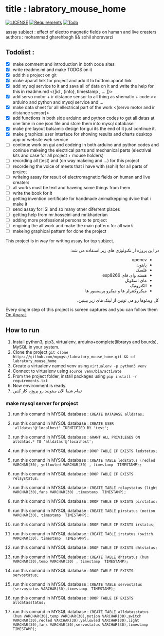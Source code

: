 # title : labratory_mouse_home

[![LICENSE](https://img.shields.io/badge/LICENSE-GPL--3.0-green)](https://github.com/jadijadi/sms_serial_verification/blob/master/LICENSE) 
[![Requirements](https://img.shields.io/badge/Requirements-See%20Here-orange)](https://github.com/jadijadi/sms_serial_verification/blob/master/requirements.txt)
[![Todo](https://img.shields.io/badge/Todo-See%20Here-success)](https://github.com/jadijadi/sms_serial_verification/blob/master/TODO.md)

assay subject : effect of electro magnetic fields on human and live creaters
authors : mohammad gharehbagh && sohil shoravarzi

## Todolist :
- [x] make comment and introduction in both code sites
- [x] write readme.mi and make TODOS on it
- [x] add this project on git 
- [x] make aparat link for project and add it to bottom aparat link
- [x] add my sql service to it and sava all of data on it and write the help for this in readme.md <{[id , {info}, timestamp , ... ]}>
- [x] add servo motor + ir distance sensor to all thing as shematic + code >> arduino and python and mysql service and ...
- [x] make data sheet for all ellectrical part of the work <(servo motor and ir distance sensor)>
- [x] add functions in both side arduino and python codes to get all datas at one time in one json file and store them into mysql database
- [x] make pre layout balsamic design for gui its the end of it just continue it.
- [x] make graphical user interface for showing results and charts desktop app or website web service
- [ ] continue work on gui and codeing in both arduino and python codes and coninue makeing the electrical parts and mechanical parts (electrival kits and case for all project + mouse holders)
- [ ] recording all (test) and (on way makeing and ...) for this project
- [ ] recordeing the voice of meets that i have with (sohil) for all parts of project
- [ ] writeing assay for result of electromagnetic fields on human and live creaters
- [ ] all works must be text and haveing some things from them
- [ ] write the book for it
- [ ] getting invention certificate for handmade animalkepping dvice that i make it
- [ ] send assay for ISI and so many other diferrent places
- [ ] getting help from mr.hosseini and mr.khaderian
- [ ] adding more professional persons to te project
- [ ] engining the all work and make the main pattern for all work
- [ ] makeing graphical pattern for done the project

This project is in way for writing assay for top subject. 

<div dir="rtl"> 
 در این پروژه از تکنولوژی های زیر استفاده می شه:

- opencv
- پایتون
- فلسک
- هسته وای فای esp8266
- مای اسکوئل
- الکترونیک
- میکروکنترلر ها و میکرو پرسسور ها

کل ویدئوها رو می تونین از لینک های زیر ببینین.
</div>

Every single step of this project is screen captures and you can follow them [On Aparat](https://www.aparat.com/assaysohil). 

## How to run
1. Install python3, pip3, virtualenv, arduino+complete(librarys and bourds), MySQL in your system.
2. Clone the project `git clone https://github.com/mgmgst/labratory_mouse_home.git && cd labratory_mouse_home`
5. Create a virtualenv named venv using `virtualenv -p python3 venv`
6. Connect to virtualenv using `source venv/bin/activate`
7. From the project folder, install packages using `pip install -r requirements.txt`
8. Now environment is ready. 
9. تمام شما الان میتونید رو پروژه کار کنین

### make mysql server for project
1. run this comand in MYSQL database : `CREATE DATABASE alldatas;`

2. run this comand in MYSQL database : `CREATE USER 'alldatas'@'localhost' IDENTIFIED BY 'test';`

3. run this comand in MYSQL database : `GRANT ALL PRIVILEGES ON alldatas.* TO 'alldatas'@'localhost';`

4. run this comand in MYSQL database : `DROP TABLE IF EXISTS ledstatus;`

5. run this comand in MYSQL database : `CREATE TABLE ledstatus (redled VARCHAR(30), yellowled VARCHAR(30) , timestamp  TIMESTAMP);`

6. run this comand in MYSQL database : `DROP TABLE IF EXISTS relaystatus;`

7. run this comand in MYSQL database : `CREATE TABLE relaystatus (light VARCHAR(30),fans VARCHAR(30) ,timestamp  TIMESTAMP);`

8. run this comand in MYSQL database : `DROP TABLE IF EXISTS pirstatus;`

9. run this comand in MYSQL database : `CREATE TABLE pirstatus (motion VARCHAR(30), timestamp  TIMESTAMP);`

10. run this comand in MYSQL database : `DROP TABLE IF EXISTS irstatus;`

11. run this comand in MYSQL database : `CREATE TABLE irstatus (switch VARCHAR(30), timestamp  TIMESTAMP);`

12. run this comand in MYSQL database : `DROP TABLE IF EXISTS dhtstatus;`

13. run this comand in MYSQL database : `CREATE TABLE dhtstatus (hum VARCHAR(30),temp VARCHAR(30) , timestamp  TIMESTAMP);`

14. run this comand in MYSQL database : `DROP TABLE IF EXISTS servostatus;`

15. run this comand in MYSQL database : `CREATE TABLE servostatus (servostatus VARCHAR(30),timestamp  TIMESTAMP);`

16. run this comand in MYSQL database : `DROP TABLE IF EXISTS alldatasstatus;`

17. run this comand in MYSQL database : `CREATE TABLE alldatasstatus (hum VARCHAR(30),temp VARCHAR(30),motion VARCHAR(30),switch VARCHAR(30),redled VARCHAR(30),yellowled VARCHAR(30),light VARCHAR(30),fans VARCHAR(30),servostatus VARCHAR(30),timestamp  TIMESTAMP);`
